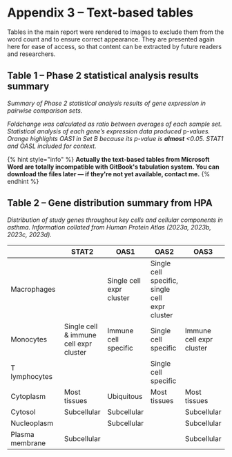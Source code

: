 # Appendix 3 – Text-based tables

Tables in the main report were rendered to images to exclude them from the word count and to ensure correct appearance. They are presented again here for ease of access, so that content can be extracted by future readers and researchers.

## Table 1 – Phase 2 statistical analysis results summary

_Summary of Phase 2 statistical analysis results of gene expression in pairwise comparison sets._

_Foldchange was calculated as ratio between averages of each sample set. Statistical analysis of each gene’s expression data produced_ &#x70;_-values. Orange highlights OAS1 in Set B because its p-value is **almost** <0.05. STAT1 and OASL included for context._



{% hint style="info" %}
**Actually the text-based tables from Microsoft Word are totally incompatible with GitBook's tabulation system. You can download the files later — if they're not yet available, contact me.**
{% endhint %}



## Table 2 – Gene distribution summary from HPA

_Distribution of study genes throughout key cells and cellular components in asthma. Information collated from Human Protein Atlas (2023a, 2023b, 2023c, 2023d)._

<table data-full-width="true"><thead><tr><th width="156"></th><th>STAT2</th><th>OAS1</th><th>OAS2</th><th>OAS3</th></tr></thead><tbody><tr><td>Macrophages</td><td> </td><td>Single cell expr cluster</td><td>Single cell specific,<br>single cell expr cluster</td><td> </td></tr><tr><td>Monocytes</td><td>Single cell &#x26; immune cell expr cluster</td><td>Immune cell specific</td><td>Single cell specific</td><td>Immune cell expr cluster</td></tr><tr><td>T lymphocytes</td><td> </td><td> </td><td>Single cell specific</td><td> </td></tr><tr><td>Cytoplasm</td><td>Most tissues</td><td>Ubiquitous</td><td>Most tissues</td><td>Most tissues</td></tr><tr><td>Cytosol</td><td>Subcellular</td><td>Subcellular</td><td> </td><td>Subcellular</td></tr><tr><td>Nucleoplasm</td><td> </td><td>Subcellular</td><td> </td><td>Subcellular</td></tr><tr><td>Plasma membrane</td><td>Subcellular</td><td> </td><td> </td><td>Subcellular</td></tr></tbody></table>

